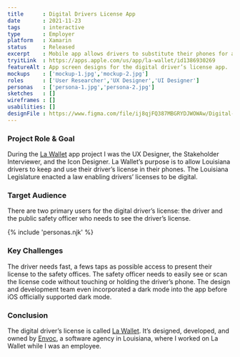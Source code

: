 ```yaml
---
title      : Digital Drivers License App
date       : 2021-11-23
tags       : interactive
type       : Employer
platform   : Xamarin
status     : Released
excerpt    : Mobile app allows drivers to substitute their phones for a physical license for traffic purposes.
tryitLink  : https://apps.apple.com/us/app/la-wallet/id1386930269
featureAlt : App screen designs for the digital driver’s license app.
mockups    : ['mockup-1.jpg','mockup-2.jpg']
roles      : ['User Researcher','UX Designer','UI Designer']
personas   : ['persona-1.jpg','persona-2.jpg']
sketches   : []
wireframes : []
usabilities: []
designFile : https://www.figma.com/file/ij8qjFQ387MBGRYDJWOWAw/Digital-Driver%E2%80%99s-License?node-id=0%3A1
---
```


### Project Role & Goal

During the [La Wallet](https://lawallet.com) app project I was the UX Designer, the Stakeholder Interviewer, and the Icon Designer. La Wallet’s purpose is to allow Louisiana drivers to keep and use their driver’s license in their phones. The Louisiana Legislature enacted a law enabling drivers’ licenses to be digital.

### Target Audience

There are two primary users for the digital driver’s license: the driver and the public safety officer who needs to see the driver’s license.

{% include 'personas.njk' %}

### Key Challenges

The driver needs fast, a fews taps as possible access to present their license to the safety offices. The safety officer needs to easily see or scan the license code without touching or holding the driver’s phone. The design and development team even incorporated a dark mode into the app before iOS officially supported dark mode.

### Conclusion

The digital driver’s license is called [La Wallet](https://lawallet.com). It’s designed, developed, and owned by [Envoc](https://envoc.com), a software agency in Louisiana, where I worked on La Wallet while I was an employee.
